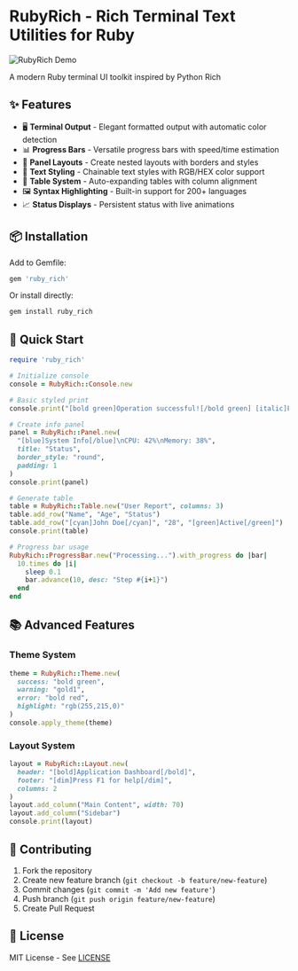 # RubyRich - Rich Terminal Text Utilities for Ruby

![RubyRich Demo](https://via.placeholder.com/800x400.png?text=RubyRich+Terminal+Demo)

A modern Ruby terminal UI toolkit inspired by Python Rich

## ✨ Features

- 🖥️ **Terminal Output** - Elegant formatted output with automatic color detection
- 📊 **Progress Bars** - Versatile progress bars with speed/time estimation
- 🧩 **Panel Layouts** - Create nested layouts with borders and styles
- 🎨 **Text Styling** - Chainable text styles with RGB/HEX color support
- 📜 **Table System** - Auto-expanding tables with column alignment
- 🖼️ **Syntax Highlighting** - Built-in support for 200+ languages
- 📈 **Status Displays** - Persistent status with live animations

## 📦 Installation

Add to Gemfile:
```ruby
gem 'ruby_rich'
```

Or install directly:
```bash
gem install ruby_rich
```

## 🚀 Quick Start

```ruby
require 'ruby_rich'

# Initialize console
console = RubyRich::Console.new

# Basic styled print
console.print("[bold green]Operation successful![/bold green] [italic]File saved[/italic]")

# Create info panel
panel = RubyRich::Panel.new(
  "[blue]System Info[/blue]\nCPU: 42%\nMemory: 38%",
  title: "Status",
  border_style: "round",
  padding: 1
)
console.print(panel)

# Generate table
table = RubyRich::Table.new("User Report", columns: 3)
table.add_row("Name", "Age", "Status")
table.add_row("[cyan]John Doe[/cyan]", "28", "[green]Active[/green]")
console.print(table)

# Progress bar usage
RubyRich::ProgressBar.new("Processing...").with_progress do |bar|
  10.times do |i|
    sleep 0.1
    bar.advance(10, desc: "Step #{i+1}")
  end
end
```

## 📚 Advanced Features

### Theme System
```ruby
theme = RubyRich::Theme.new(
  success: "bold green",
  warning: "gold1",
  error: "bold red",
  highlight: "rgb(255,215,0)"
)
console.apply_theme(theme)
```

### Layout System
```ruby
layout = RubyRich::Layout.new(
  header: "[bold]Application Dashboard[/bold]",
  footer: "[dim]Press F1 for help[/dim]",
  columns: 2
)
layout.add_column("Main Content", width: 70)
layout.add_column("Sidebar")
console.print(layout)
```

## 🤝 Contributing

1. Fork the repository
2. Create new feature branch (`git checkout -b feature/new-feature`)
3. Commit changes (`git commit -m 'Add new feature'`)
4. Push branch (`git push origin feature/new-feature`)
5. Create Pull Request

## 📄 License

MIT License - See [LICENSE](LICENSE)